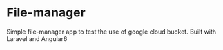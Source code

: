 # File-manager
Simple file-manager app to test the use of google cloud bucket. Built with Laravel and Angular6


